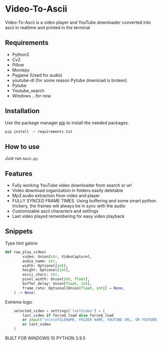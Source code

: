 # Video-To-Ascii
Video-To-Ascii is a video player and YouTube downloader converted into ascii in realtime and printed in the terminal

## Requirements
- Python3
- Cv2
- Pillow
- Moviepy
- Pygame (Used for audio)
- youtube-dl (for some reason Pytube download is broken)
- Pytube
- Youtube_search
- Windows ...for now



## Installation
Use the package manager [pip](https://pip.pypa.io/en/stable/) to install the needed packages.
```bash
pip install -r requirements.txt
```

## How to use
Just run `main.py`

## Features
- Fully working YouTube video downloader from search or url
- Video download organization in folders easily deletable
- Mp3 audio extraction from video and player
- FULLY SYNCED FRAME TIMES. Using buffering and some smart python trickery, the frames will always be in sync with the audio
- Customizable ascii characters and settings
- Last video played remembering for easy video playback

## Snippets

Type hint galore
```python
def raw_play_video(
        video: Union[str, VideoCapture],
        audio_name: str,
        width: Optional[int],
        height: Optional[int],
        ascii_chars: str,
        pixel_width: Union[int, float],
        buffer_delay: Union[float, int],
        frame_rate: Optional[Union[float, int]] = None,
    ) -> None:
```

Extreme logic
```python
    selected_video = settings['lastVideo'] = (
        last_video if forced_load else forced_load
        or input("\n\n\nFILENAME, FOLDER NAME, YOUTUBE URL, OR YOUTUBE SEARCH: ")
        or last_video
    )
```

BUILT FOR WINDOWS 10 PYTHON 3.9.5